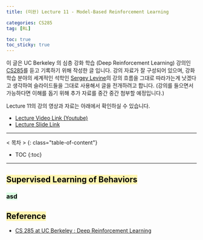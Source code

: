 ```yaml
---
title: (미완) Lecture 11 - Model-Based Reinforcement Learning

categories: CS285
tag: [RL]

toc: true
toc_sticky: true
---
```


이 글은 UC Berkeley 의 심층 강화 학습 (Deep Reinforcement Learning) 강의인 [CS285](http://rail.eecs.berkeley.edu/deeprlcourse/)를 듣고 기록하기 위해 작성한 글 입니다. 
강의 자료가 잘 구성되어 있으며, 강화학습 분야의 세계적인 석학인 [Sergey Levine](http://people.eecs.berkeley.edu/~svlevine/)의 강의 흐름을 그대로 따라가는게 낫겠다고 생각하여 슬라이드들을 그대로 사용해서 글을 전개하려고 합니다. (강의를 들으면서 가능하다면 이해를 돕기 위해 추가 자료를 중간 중간 첨부할 예정입니다.)


Lecture 11의 강의 영상과 자료는 아래에서 확인하실 수 있습니다. 
- [Lecture Video Link (Youtube)](https://www.youtube.com/watch?v=LkTmiylbHYk&list=PL_iWQOsE6TfURIIhCrlt-wj9ByIVpbfGc&index=47)
- [Lecture Slide Link](http://rail.eecs.berkeley.edu/deeprlcourse/static/slides/lec-11.pdf)


---
< 목차 >
{: class="table-of-content"}
* TOC
{:toc}
---


## <mark style='background-color: #fff5b1'> Supervised Learning of Behaviors </mark>


### <mark style='background-color: #dcffe4'> asd </mark>

## <mark style='background-color: #fff5b1'> Reference </mark>

- [CS 285 at UC Berkeley : Deep Reinforcement Learning](http://rail.eecs.berkeley.edu/deeprlcourse/)
